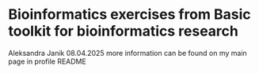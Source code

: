 # Bioinformatics exercises from Basic toolkit for bioinformatics research

Aleksandra Janik 08.04.2025 more information can be found on my main page in profile README


